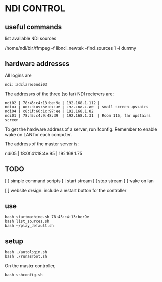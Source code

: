 # NDI CONTROL

## useful commands

list available NDI sources

  /home/ndi/bin/ffmpeg -f libndi_newtek -find_sources 1 -i dummy

## hardware addresses 

All logins are 

    ndi::adclare55ndi03

The addresses of the three (so far) NDI recievers are: 

    ndi02 | 78:45:c4:13:be:9e | 192.168.1.112 | 
    ndi03 | 00:1d:09:8e:e1:36 | 192.168.1.80  | small screen upstairs
    ndi04 | c8:1f:66:1c:97:ee | 192.168.1.82
    ndi01 | 78:45:c4:9:48:39  | 192.168.1.31  | Room 116, far upstairs screen

To get the hardware address of a server, run ifconfig. Remember to enable wake on LAN for each computer.

    

The address of the master server is: 

   ndi05 | f8:0f:41:18:4e:95 | 192.168.1.75

## TODO

[ ] simple command scripts
[ ]     start stream
[ ]     stop stream 
[ ]     wake on lan

[ ] website design: include a restart button for the controller

## use

    bash startmachine.sh 78:45:c4:13:be:9e
    bash list_sources.sh
    bash ~/play_default.sh
    
## setup 

    bash ./autologin.sh
    bash ./runasroot.sh

On the master controller, 

    bash sshconfig.sh




